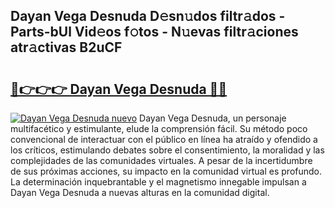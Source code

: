 ## Dayan Vega Desnuda D𝚎sn𝚞dos filtr𝚊dos - Parts-bUl Vid𝚎os f𝚘tos - N𝚞evas filtr𝚊ciones atr𝚊ctivas B2uCF

# <h2><a href="http://mb5pz4.tromn.icu/?c=Dayan+Vega+Desnuda">🔗👉👉👉 Dayan Vega Desnuda 🔗🔗</a></h2>

[![Dayan Vega Desnuda nuevo](https://i.imgur.com/pEAQMta.gif)](http://mb5pz4.tromn.icu/?c=Dayan+Vega+Desnuda)
Dayan Vega Desnuda, un personaje multifacético y estimulante, elude la comprensión fácil. Su método poco convencional de interactuar con el público en línea ha atraído y ofendido a los críticos, estimulando debates sobre el consentimiento, la moralidad y las complejidades de las comunidades virtuales. A pesar de la incertidumbre de sus próximas acciones, su impacto en la comunidad virtual es profundo. La determinación inquebrantable y el magnetismo innegable impulsan a Dayan Vega Desnuda a nuevas alturas en la comunidad digital.
